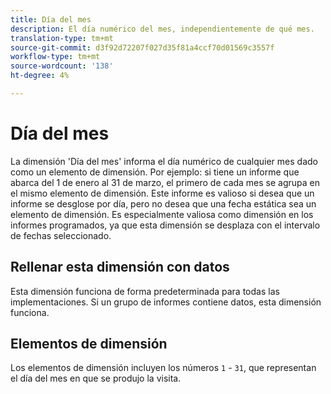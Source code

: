 ```yaml
---
title: Día del mes
description: El día numérico del mes, independientemente de qué mes.
translation-type: tm+mt
source-git-commit: d3f92d72207f027d35f81a4ccf70d01569c3557f
workflow-type: tm+mt
source-wordcount: '138'
ht-degree: 4%

---
```



# Día del mes

La dimensión &#39;Día del mes&#39; informa el día numérico de cualquier mes dado como un elemento de dimensión. Por ejemplo: si tiene un informe que abarca del 1 de enero al 31 de marzo, el primero de cada mes se agrupa en el mismo elemento de dimensión. Este informe es valioso si desea que un informe se desglose por día, pero no desea que una fecha estática sea un elemento de dimensión. Es especialmente valiosa como dimensión en los informes programados, ya que esta dimensión se desplaza con el intervalo de fechas seleccionado.

## Rellenar esta dimensión con datos

Esta dimensión funciona de forma predeterminada para todas las implementaciones. Si un grupo de informes contiene datos, esta dimensión funciona.

## Elementos de dimensión

Los elementos de dimensión incluyen los números `1` - `31`, que representan el día del mes en que se produjo la visita.
